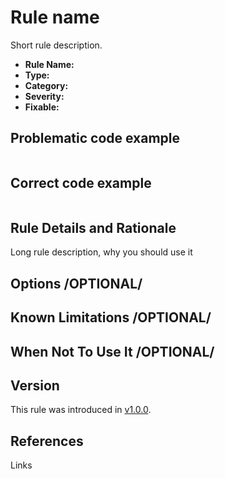 # Rule name

Short rule description.

- **Rule Name:**
- **Type:**
- **Category:**
- **Severity:**
- **Fixable:**

## Problematic code example

```yml

```

## Correct code example

```yml

```

## Rule Details and Rationale

Long rule description, why you should use it

## Options /OPTIONAL/

## Known Limitations /OPTIONAL/

## When Not To Use It /OPTIONAL/

## Version

This rule was introduced in [v1.0.0](https://github.com/zavoloklom/docker-compose-linter/releases).

## References

Links

